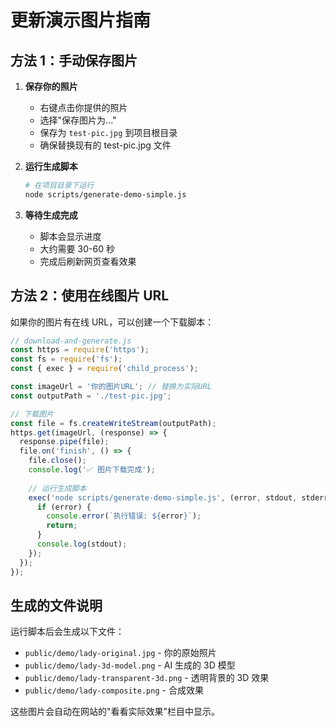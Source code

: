 # 更新演示图片指南

## 方法 1：手动保存图片

1. **保存你的照片**
   - 右键点击你提供的照片
   - 选择"保存图片为..."
   - 保存为 `test-pic.jpg` 到项目根目录
   - 确保替换现有的 test-pic.jpg 文件

2. **运行生成脚本**
   ```bash
   # 在项目目录下运行
   node scripts/generate-demo-simple.js
   ```

3. **等待生成完成**
   - 脚本会显示进度
   - 大约需要 30-60 秒
   - 完成后刷新网页查看效果

## 方法 2：使用在线图片 URL

如果你的图片有在线 URL，可以创建一个下载脚本：

```javascript
// download-and-generate.js
const https = require('https');
const fs = require('fs');
const { exec } = require('child_process');

const imageUrl = '你的图片URL'; // 替换为实际URL
const outputPath = './test-pic.jpg';

// 下载图片
const file = fs.createWriteStream(outputPath);
https.get(imageUrl, (response) => {
  response.pipe(file);
  file.on('finish', () => {
    file.close();
    console.log('✅ 图片下载完成');
    
    // 运行生成脚本
    exec('node scripts/generate-demo-simple.js', (error, stdout, stderr) => {
      if (error) {
        console.error(`执行错误: ${error}`);
        return;
      }
      console.log(stdout);
    });
  });
});
```

## 生成的文件说明

运行脚本后会生成以下文件：
- `public/demo/lady-original.jpg` - 你的原始照片
- `public/demo/lady-3d-model.png` - AI 生成的 3D 模型
- `public/demo/lady-transparent-3d.png` - 透明背景的 3D 效果
- `public/demo/lady-composite.png` - 合成效果

这些图片会自动在网站的"看看实际效果"栏目中显示。